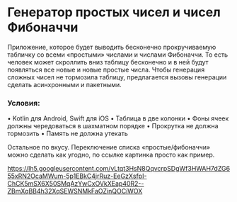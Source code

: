 # Генератор простых чисел и чисел Фибоначчи

Приложение, которое будет выводить бесконечно прокручиваемую табличку со всеми «простыми» числами и числами Фибоначчи. 
То есть человек может скроллить вниз таблицу бесконечно и в ней будут появляться все новые и новые простые числа. 
Чтобы генерация сложных чисел не тормозила таблицу, предлагается вызовы генерации сделать асинхронными и пакетными.

### Условия:  
• Kotlin для Android, Swift для iOS
• Таблица в две колонки
• Фоны ячеек должны чередоваться в шахматном порядке
• Прокрутка не должна тормозить
• Память не должна утекать

Остальное по вкусу. Переключение списка «простые/фибоначчи» можно
сделать как угодно, по ссылке картинка просто как пример.

https://lh5.googleusercontent.com/vLtqt3HsN8QqvcrpSDgWf3HWAH7dZG655xRN2OcaMWum-5p1EBkC4jrRuz-EeGzXsfpI-ChCK5mSX6X50SMqAzYwCxOVkXEap40R2--ZBmXqBB4h32XqSEWSNMkFaOZinQOCiWOX
